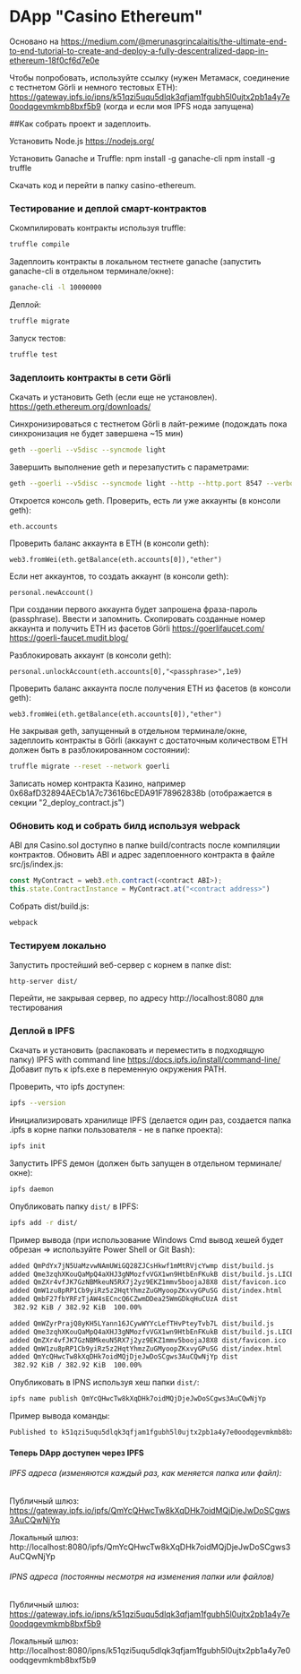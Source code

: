 # DApp "Casino Ethereum"
Основано на https://medium.com/@merunasgrincalaitis/the-ultimate-end-to-end-tutorial-to-create-and-deploy-a-fully-descentralized-dapp-in-ethereum-18f0cf6d7e0e

Чтобы попробовать, используйте ссылку (нужен Метамаск, соединение с тестнетом Görli и немного тестовых ETH):
https://gateway.ipfs.io/ipns/k51qzi5uqu5dlqk3qfjam1fgubh5l0ujtx2pb1a4y7e0oodqgevmkmb8bxf5b9
(когда и если моя IPFS нода запущена)

##Как собрать проект и задеплоить.

Установить Node.js
https://nodejs.org/

Установить Ganache и Truffle:
npm install -g ganache-cli
npm install -g truffle

Скачать код и перейти в папку casino-ethereum.

### Тестирование и деплой смарт-контрактов
Скомпилировать контракты используя truffle:
```bash
truffle compile
```

Задеплоить контракты в локальном тестнете ganache (запустить ganache-cli в отдельном терминале/окне):
```bash
ganache-cli -l 10000000
```

Деплой:
```bash
truffle migrate
```

Запуск тестов:
```bash
truffle test
```

### Задеплоить контракты в сети Görli ###
Скачать и установить Geth (если еще не установлен).
https://geth.ethereum.org/downloads/

Синхронизироваться с тестнетом Görli в лайт-режиме (подождать пока синхронизация не будет завершена ~15 мин)
```bash
geth --goerli --v5disc --syncmode light
```

Завершить выполнение geth и перезапустить с параметрами:
```bash
geth --goerli --v5disc --syncmode light --http --http.port 8547 --verbosity 2 --allow-insecure-unlock console
```

Откроется консоль geth. Проверить, есть ли уже аккаунты (в консоли geth):
```
eth.accounts
```

Проверить баланс аккаунта в ETH (в консоли geth):
```
web3.fromWei(eth.getBalance(eth.accounts[0]),"ether")
```

Если нет аккаунтов, то создать аккаунт (в консоли geth):
```
personal.newAccount()
```
При создании первого аккаунта будет запрошена фраза-пароль (passphrase). Ввести и запомнить.
Скопировать созданные номер аккаунта и получить ETH из фасетов Görli
https://goerlifaucet.com/
https://goerli-faucet.mudit.blog/

Разблокировать аккаунт (в консоли geth):
```
personal.unlockAccount(eth.accounts[0],"<passphrase>",1e9)
```

Проверить баланс аккаунта после получения ETH из фасетов (в консоли geth):
```
web3.fromWei(eth.getBalance(eth.accounts[0]),"ether")
```

Не закрывая geth, запущенный в отдельном терминале/окне, задеплоить контракты в Görli (аккаунт с достаточным количеством ETH должен быть в разблокированном состоянии):
```bash
truffle migrate --reset --network goerli
```

Записать номер контракта Казино, например 0x68afD32894AECb1A7c73616bcEDA91F78962838b
(отображается в секции "2_deploy_contract.js")


### Обновить код и собрать билд используя webpack
ABI для Casino.sol доступно в папке build/contracts после компиляции контрактов.
Обновить ABI и адрес задеплоенного контракта в файле src/js/index.js:
```js
const MyContract = web3.eth.contract(<contract ABI>);
this.state.ContractInstance = MyContract.at("<contract address>")
```

Собрать dist/build.js:
```bash
webpack
```

### Тестируем локально
Запустить простейший веб-сервер с корнем в папке dist:
```
http-server dist/
```
Перейти, не закрывая сервер, по адресу http://localhost:8080 для тестирования

### Деплой в IPFS
Скачать и установить (распаковать и переместить в подходящую папку) IPFS with command line
https://docs.ipfs.io/install/command-line/
Добавит путь к ipfs.exe в переменную окружения PATH.

Проверить, что ipfs доступен:
```bash
ipfs --version
```

Инициализировать хранилище IPFS (делается один раз, создается папка .ipfs в корне папки пользователя - не в папке проекта):
```bash
ipfs init
```

Запустить IPFS демон (должен быть запущен в отдельном терминале/окне):
```bash
ipfs daemon
```

Опубликовать папку ```dist/``` в IPFS:
```bash
ipfs add -r dist/
```

Пример вывода (при использование Windows Cmd вывод хешей будет обрезан => используйте Power Shell or Git Bash):
```bash
added QmPdYx7jN5UaMzvwNAmUWiGQ28ZJCsHkwf1mMtRVjcYwmp dist/build.js
added Qme3zqhXKouQaMpQ4aXHJ3gNMozfvVGX1wn9HtbEnFKukB dist/build.js.LICENSE.txt
added QmZXr4vfJK7GzNBMkeuN5RX7j2yz9EKZ1mmv5boojaJ8X8 dist/favicon.ico
added QmW1zu8pRP1Cb9yiRz5z2HqtYhmzZuGMyoopZKxvyGPuSG dist/index.html
added QmbF27fbYRFzTjAW4sECncQ6CZwmDDea25WmGDkqHuCUzA dist
 382.92 KiB / 382.92 KiB  100.00%

added QmWZyrPrajQ8yKH5LYann16JCywWYYcLefTHvPteyTvb7L dist/build.js
added Qme3zqhXKouQaMpQ4aXHJ3gNMozfvVGX1wn9HtbEnFKukB dist/build.js.LICENSE.txt
added QmZXr4vfJK7GzNBMkeuN5RX7j2yz9EKZ1mmv5boojaJ8X8 dist/favicon.ico
added QmW1zu8pRP1Cb9yiRz5z2HqtYhmzZuGMyoopZKxvyGPuSG dist/index.html
added QmYcQHwcTw8kXqDHk7oidMQjDjeJwDoSCgws3AuCQwNjYp dist
 382.92 KiB / 382.92 KiB  100.00%

```

Опубликовать в IPNS используя хеш папки ```dist/```:
```bash
ipfs name publish QmYcQHwcTw8kXqDHk7oidMQjDjeJwDoSCgws3AuCQwNjYp
```
Пример вывода команды:
```bash
Published to k51qzi5uqu5dlqk3qfjam1fgubh5l0ujtx2pb1a4y7e0oodqgevmkmb8bxf5b9: /ipfs/QmYcQHwcTw8kXqDHk7oidMQjDjeJwDoSCgws3AuCQwNjYp
```

#### Теперь DApp доступен через IPFS
###### IPFS адреса (изменяются каждый раз, как меняется папка или файл):
Публичный шлюз: 
https://gateway.ipfs.io/ipfs/QmYcQHwcTw8kXqDHk7oidMQjDjeJwDoSCgws3AuCQwNjYp

Локальный шлюз:
http://localhost:8080/ipfs/QmYcQHwcTw8kXqDHk7oidMQjDjeJwDoSCgws3AuCQwNjYp

###### IPNS адреса (постоянны несмотря на изменения папки или файлов)
Публичный шлюз:
https://gateway.ipfs.io/ipns/k51qzi5uqu5dlqk3qfjam1fgubh5l0ujtx2pb1a4y7e0oodqgevmkmb8bxf5b9

Локальный шлюз:
http://localhost:8080/ipns/k51qzi5uqu5dlqk3qfjam1fgubh5l0ujtx2pb1a4y7e0oodqgevmkmb8bxf5b9


